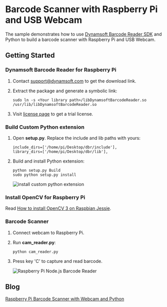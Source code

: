 # Barcode Scanner with Raspberry Pi and USB Webcam

The sample demonstrates how to use [Dynamsoft Barcode Reader SDK](http://www.dynamsoft.com/Products/Dynamic-Barcode-Reader.aspx) and Python to build a barcode scanner with Raspberry Pi and USB Webcam.


## Getting Started

### Dynamsoft Barcode Reader for Raspberry Pi
1. Contact [support@dynamsoft.com](mailto:support@dynamsoft.com) to get the download link.
2. Extract the package and generate a symbolic link:

    ```
    sudo ln -s <Your library path>/libDynamsoftBarcodeReader.so /usr/lib/libDynamsoftBarcodeReader.so
    ```
3. Visit [license page](http://www.dynamsoft.com/CustomerPortal/Account/GetTrialLicense.aspx?Product=DBR) to get a trial license.

### Build Custom Python extension
1. Open **setup.py**. Replace the include and lib paths with yours:

    ```
    include_dirs=['/home/pi/Desktop/dbr/include'],
    library_dirs=['/home/pi/Desktop/dbr/lib'],
    ```
2. Build and install Python extension:

    ```
    python setup.py Build
    sudo python setup.py install
    ```
    ![install custom python extension](http://www.codepool.biz/wp-content/uploads/2016/04/python_module_install.png)

### Install OpenCV for Raspberry Pi
Read [How to install OpenCV 3 on Raspbian Jessie](http://www.pyimagesearch.com/2015/10/26/how-to-install-opencv-3-on-raspbian-jessie/).

### Barcode Scanner
1. Connect webcam to Raspberry Pi.
2. Run **cam_reader.py**:

    ```
    python cam_reader.py
    ```
3. Press key 'C' to capture and read barcode.

    ![Raspberry Pi Node.js Barcode Reader](http://www.codepool.biz/wp-content/uploads/2016/04/rpi_barcode_scanner_result.png)

## Blog
[Raspberry Pi Barcode Scanner with Webcam and Python](http://www.codepool.biz/raspberrypi-barcode-scanner-webcam-python.html)
